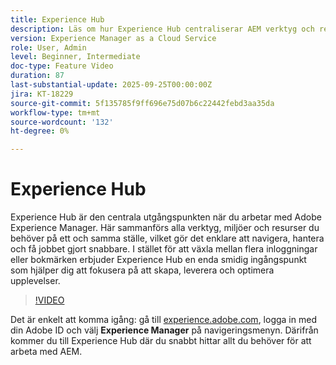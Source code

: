 ```yaml
---
title: Experience Hub
description: Läs om hur Experience Hub centraliserar AEM verktyg och resurser på ett och samma ställe och effektiviserar åtkomsten så att ni kan arbeta snabbare och leverera bättre upplevelser.
version: Experience Manager as a Cloud Service
role: User, Admin
level: Beginner, Intermediate
doc-type: Feature Video
duration: 87
last-substantial-update: 2025-09-25T00:00:00Z
jira: KT-18229
source-git-commit: 5f135785f9ff696e75d07b6c22442febd3aa35da
workflow-type: tm+mt
source-wordcount: '132'
ht-degree: 0%

---
```



# Experience Hub

Experience Hub är den centrala utgångspunkten när du arbetar med Adobe Experience Manager. Här sammanförs alla verktyg, miljöer och resurser du behöver på ett och samma ställe, vilket gör det enklare att navigera, hantera och få jobbet gjort snabbare. I stället för att växla mellan flera inloggningar eller bokmärken erbjuder Experience Hub en enda smidig ingångspunkt som hjälper dig att fokusera på att skapa, leverera och optimera upplevelser.

>[!VIDEO](https://video.tv.adobe.com/v/3475246/?learn=on&enablevpops)

Det är enkelt att komma igång: gå till [experience.adobe.com](https://experience.adobe.com), logga in med din Adobe ID och välj **Experience Manager** på navigeringsmenyn. Därifrån kommer du till Experience Hub där du snabbt hittar allt du behöver för att arbeta med AEM.

